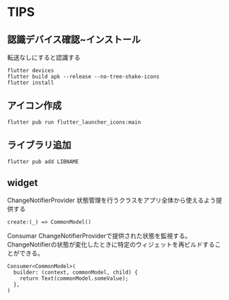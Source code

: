 # TIPS

## 認識デバイス確認~インストール

転送なしにすると認識する
```
flutter devices
flutter build apk --release --no-tree-shake-icons
flutter install

```

## アイコン作成

```
flutter pub run flutter_launcher_icons:main
```

## ライブラリ追加

```
flutter pub add LIBNAME
```

## widget
ChangeNotifierProvider
状態管理を行うクラスをアプリ全体から使えるよう提供する
```
create:(_) => CommonModel()
```
Consumar
ChangeNotifierProviderで提供された状態を監視する。
ChangeNotifierの状態が変化したときに特定のウィジェットを再ビルドすることができる。
```
Consumer<CommonModel>(
  builder: (context, commonModel, child) {
    return Text(commonModel.someValue);
  },
)
```